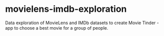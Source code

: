# movielens-imdb-exploration
Data exploration of MovieLens and IMDb datasets to create Movie Tinder -  app to choose a best movie for a group of people.
